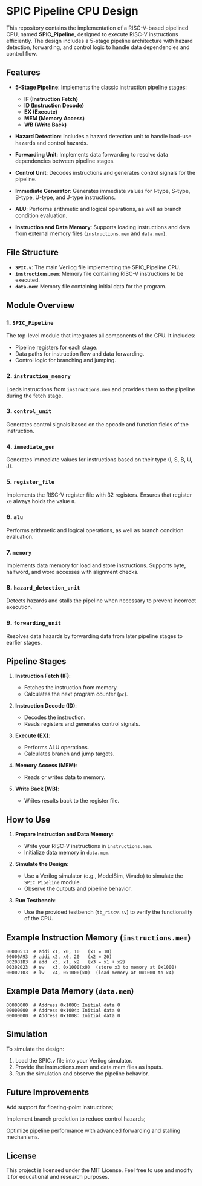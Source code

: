 # SPIC Pipeline CPU Design

This repository contains the implementation of a RISC-V-based pipelined CPU, named **SPIC_Pipeline**, designed to execute RISC-V instructions efficiently. The design includes a 5-stage pipeline architecture with hazard detection, forwarding, and control logic to handle data dependencies and control flow.

## Features

- **5-Stage Pipeline**: Implements the classic instruction pipeline stages:
  - **IF (Instruction Fetch)**
  - **ID (Instruction Decode)**
  - **EX (Execute)**
  - **MEM (Memory Access)**
  - **WB (Write Back)**

- **Hazard Detection**: Includes a hazard detection unit to handle load-use hazards and control hazards.

- **Forwarding Unit**: Implements data forwarding to resolve data dependencies between pipeline stages.

- **Control Unit**: Decodes instructions and generates control signals for the pipeline.

- **Immediate Generator**: Generates immediate values for I-type, S-type, B-type, U-type, and J-type instructions.

- **ALU**: Performs arithmetic and logical operations, as well as branch condition evaluation.

- **Instruction and Data Memory**: Supports loading instructions and data from external memory files (`instructions.mem` and `data.mem`).

## File Structure

- **`SPIC.v`**: The main Verilog file implementing the SPIC_Pipeline CPU.
- **`instructions.mem`**: Memory file containing RISC-V instructions to be executed.
- **`data.mem`**: Memory file containing initial data for the program.

## Module Overview

### 1. `SPIC_Pipeline`
The top-level module that integrates all components of the CPU. It includes:
- Pipeline registers for each stage.
- Data paths for instruction flow and data forwarding.
- Control logic for branching and jumping.

### 2. `instruction_memory`
Loads instructions from `instructions.mem` and provides them to the pipeline during the fetch stage.

### 3. `control_unit`
Generates control signals based on the opcode and function fields of the instruction.

### 4. `immediate_gen`
Generates immediate values for instructions based on their type (I, S, B, U, J).

### 5. `register_file`
Implements the RISC-V register file with 32 registers. Ensures that register `x0` always holds the value `0`.

### 6. `alu`
Performs arithmetic and logical operations, as well as branch condition evaluation.

### 7. `memory`
Implements data memory for load and store instructions. Supports byte, halfword, and word accesses with alignment checks.

### 8. `hazard_detection_unit`
Detects hazards and stalls the pipeline when necessary to prevent incorrect execution.

### 9. `forwarding_unit`
Resolves data hazards by forwarding data from later pipeline stages to earlier stages.

## Pipeline Stages

1. **Instruction Fetch (IF)**:
   - Fetches the instruction from memory.
   - Calculates the next program counter (`pc`).

2. **Instruction Decode (ID)**:
   - Decodes the instruction.
   - Reads registers and generates control signals.

3. **Execute (EX)**:
   - Performs ALU operations.
   - Calculates branch and jump targets.

4. **Memory Access (MEM)**:
   - Reads or writes data to memory.

5. **Write Back (WB)**:
   - Writes results back to the register file.

## How to Use

1. **Prepare Instruction and Data Memory**:
   - Write your RISC-V instructions in `instructions.mem`.
   - Initialize data memory in `data.mem`.

2. **Simulate the Design**:
   - Use a Verilog simulator (e.g., ModelSim, Vivado) to simulate the `SPIC_Pipeline` module.
   - Observe the outputs and pipeline behavior.

3. **Run Testbench**:
   - Use the provided testbench (`tb_riscv.sv`) to verify the functionality of the CPU.

## Example Instruction Memory (`instructions.mem`)

```plaintext
00000513  # addi x1, x0, 10   (x1 = 10)
00000A93  # addi x2, x0, 20   (x2 = 20)
002081B3  # add  x3, x1, x2   (x3 = x1 + x2)
00302023  # sw   x3, 0x1000(x0)  (store x3 to memory at 0x1000)
00002103  # lw   x4, 0x1000(x0)  (load memory at 0x1000 to x4)
```

## Example Data Memory (`data.mem`)

```plaintext
00000000  # Address 0x1000: Initial data 0
00000000  # Address 0x1004: Initial data 0
00000000  # Address 0x1008: Initial data 0
```

## Simulation

To simulate the design:

1. Load the SPIC.v file into your Verilog simulator.
2. Provide the instructions.mem and data.mem files as inputs.
3. Run the simulation and observe the pipeline behavior.

## Future Improvements

Add support for floating-point instructions;

Implement branch prediction to reduce control hazards;

Optimize pipeline performance with advanced forwarding and stalling mechanisms.

## License

This project is licensed under the MIT License. Feel free to use and modify it for educational and research purposes.